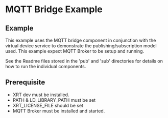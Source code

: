 # MQTT Bridge Example

## Example

This example uses the MQTT bridge component in conjunction with the virtual device service to demonstrate the publishing/subscription model used.
This example expect MQTT Broker to be setup and running.

See the Readme files stored in the 'pub' and 'sub' directories for details on how to run the individual components.

## Prerequisite

- XRT dev must be installed.
- PATH & LD_LIBRARY_PATH must be set
- XRT_LICENSE_FILE should be set
- MQTT Broker must be installed and started.
